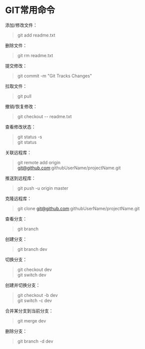 # GIT常用命令 #

添加/修改文件：
> git add readme.txt

删除文件：
> git rm readme.txt

提交修改：
> git commit -m "Git Tracks Changes"

拉取文件：
> git pull

撤销/恢复修改：
> git checkout -- readme.txt

查看修改状态：
> git status -s  
> git status

关联远程库：
> git remote add origin git@github.com:githubUserName/projectName.git

推送到远程库：
> git push -u origin master

克隆远程库：
> git clone git@github.com:githubUserName/projectName.git

查看分支：
> git branch

创建分支：
> git branch dev

切换分支：
> git checkout dev  
> git switch dev

创建并切换分支：
> git checkout -b dev  
> git switch -c dev

合并某分支到当前分支：
> git merge dev

删除分支：
> git branch -d dev
